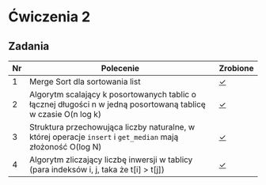 # Ćwiczenia 2

## Zadania

| Nr| Polecenie |Zrobione |
|--|--|--|
|1 | Merge Sort dla sortowania list|[✓](../lab02/01.cpp "zad 1")|
|2 | Algorytm scalający k posortowanych tablic o łącznej długości n w jedną posortowaną tablicę w czasie O(n log k)|[✓](../lab02/02.cpp "zad 2")|
|3 | Struktura przechowująca liczby naturalne, w której operacje `insert` i `get_median` mają złożoność O(log N)|[✓](../lab02/03.cpp "zad 3")|
|4 | Algorytm zliczający liczbę inwersji w tablicy (para indeksów i, j, taka że t[i] > t[j])|[✓](../lab02/04.cpp "zad 4")|